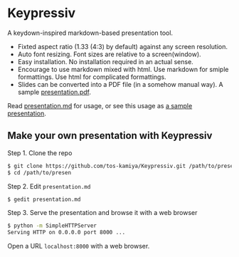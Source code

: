 Keypressiv
==========

A keydown-inspired markdown-based presentation tool.

* Fixted aspect ratio (1.33 (4:3) by default) against any screen resolution.
* Auto font resizing. Font sizes are relative to a screen(window).
* Easy installation. No installation required in an actual sense.
* Encourage to use markdown mixed with html. Use markdown for smiple formattings. Use html for complicated formattings. 
* Slides can be converted into a PDF file (in a somehow manual way). A sample [presentation.pdf](presentation.pdf).

Read [presentation.md](presentation.md) for usage,
or see this usage as [a sample presentation](http://tos-kamiya.github.io/Keypressiv/).

## Make your own presentation with Keypressiv

Step 1. Clone the repo

```bash
$ git clone https://github.com/tos-kamiya/Keypressiv.git /path/to/presen
$ cd /path/to/presen
```

Step 2. Edit `presentation.md`

```bash
$ gedit presentation.md
```

Step 3. Serve the presentation and browse it with a web browser

```bash
$ python -m SimpleHTTPServer
Serving HTTP on 0.0.0.0 port 8000 ...
```

Open a URL `localhost:8000` with a web browser.
